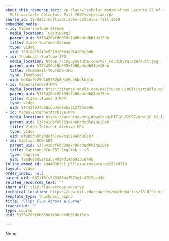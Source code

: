 ```yaml
---
about_this_resource_text: <p class="scholar_medsm">From Lecture 23 of <a href="http://ocw.mit.edu/courses/mathematics/18-02-multivariable-calculus-fall-2007/video-lectures/"><em>18.02
  Multivariable Calculus, Fall 2007</em></a></p>
course_id: 18-02sc-multivariable-calculus-fall-2010
embedded_media:
- id: Video-YouTube-Stream
  media_location: _CdoRiNSrqI
  parent_uid: 5373420bf6b339e7486cdedb01de15eb
  title: Video-YouTube-Stream
  type: Video
  uid: 15d18d79f49e5210185b3ad64f00c8db
- id: Thumbnail-YouTube-JPG
  media_location: https://img.youtube.com/vi/_CdoRiNSrqI/default.jpg
  parent_uid: 5373420bf6b339e7486cdedb01de15eb
  title: Thumbnail-YouTube-JPG
  type: Thumbnail
  uid: bd04c9c25d1b5552b0ea36ce6be5bb1b
- id: Video-iTunesU-MP4
  media_location: http://itunes.apple.com/us/itunes-u/multivariable-calculus-spring/id354869122
  parent_uid: 5373420bf6b339e7486cdedb01de15eb
  title: Video-iTunes U-MP4
  type: Video
  uid: 5ff42f03fd68cbb3ee8e5c212753ee96
- id: Video-InternetArchive-MP4
  media_location: https://archive.org/download/MIT18.02F07/ocw-18_02-f07-lec23_300k.mp4
  parent_uid: 5373420bf6b339e7486cdedb01de15eb
  title: Video-Internet Archive-MP4
  type: Video
  uid: ef9b5c60b10d6f51ce7ca519a6d88187
- id: Caption-OCW-SRT
  parent_uid: 5373420bf6b339e7486cdedb01de15eb
  title: Caption-OCW-SRT-English - US
  type: Caption
  uid: f2ad66bd52fba57493ad14db9336e46b
inline_embed_id: 43446302clip:fluxacrossacurve25549710
layout: video
order_index: null
parent_uid: 667a15fc543385da7673e4a4912acd3d
related_resources_text: ''
short_url: clip-flux-across-a-curve
technical_location: https://ocw.mit.edu/courses/mathematics/18-02sc-multivariable-calculus-fall-2010/3.-double-integrals-and-line-integrals-in-the-plane/part-c-greens-theorem/session-69-flux-in-2d/clip-flux-across-a-curve
template_type: thumbnail_popup
title: 'Clip: Flux Across a Curve'
transcript: ''
type: course
uid: 5373420bf6b339e7486cdedb01de15eb

---
```

None